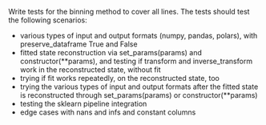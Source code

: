 Write tests for the binning method to cover all lines. The tests should test the following scenarios:
* various types of input and output formats (numpy, pandas, polars), with preserve_dataframe True and False
* fitted state reconstruction via set_params(params) and constructor(**params), and testing if transform and inverse_transform work in the reconstructed state, without fit
* trying if fit works repeatedly, on the reconstructed state, too
* trying the various types of input and output formats after the fitted state is reconstructed through set_params(params) or constructor(**params)
* testing the sklearn pipeline integration
* edge cases with nans and infs and constant columns
